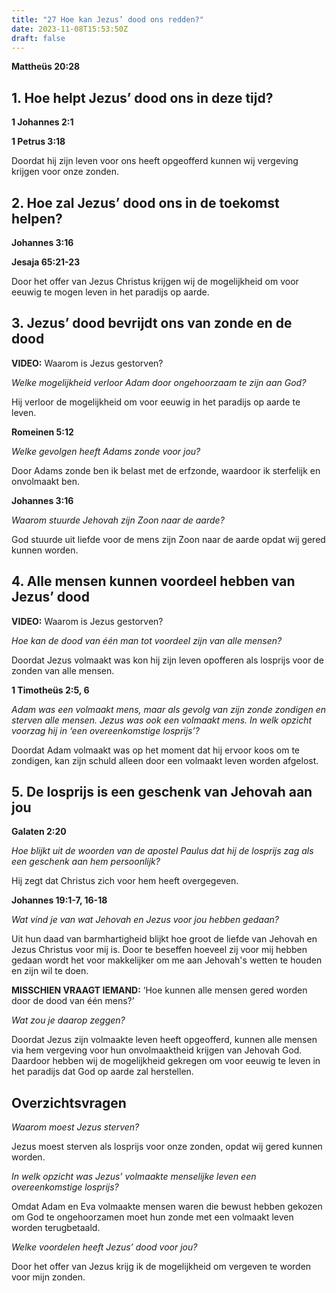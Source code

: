 ```yaml
---
title: "27 Hoe kan Jezus’ dood ons redden?"
date: 2023-11-08T15:53:50Z
draft: false
---
```


**Mattheüs 20:28**

## 1. Hoe helpt Jezus’ dood ons in deze tijd?

**1 Johannes 2:1**

**1 Petrus 3:18**

Doordat hij zijn leven voor ons heeft opgeofferd kunnen wij vergeving krijgen voor onze zonden.

## 2. Hoe zal Jezus’ dood ons in de toekomst helpen?

**Johannes 3:16**

**Jesaja 65:21-23**

Door het offer van Jezus Christus krijgen wij de mogelijkheid om voor eeuwig te mogen leven in het paradijs op aarde.

## 3. Jezus’ dood bevrijdt ons van zonde en de dood

**VIDEO:** Waarom is Jezus gestorven?

_Welke mogelijkheid verloor Adam door ongehoorzaam te zijn aan God?_

Hij verloor de mogelijkheid om voor eeuwig in het paradijs op aarde te leven.

**Romeinen 5:12**

_Welke gevolgen heeft Adams zonde voor jou?_

Door Adams zonde ben ik belast met de erfzonde, waardoor ik sterfelijk en onvolmaakt ben.

**Johannes 3:16**

_Waarom stuurde Jehovah zijn Zoon naar de aarde?_

God stuurde uit liefde voor de mens zijn Zoon naar de aarde opdat wij gered kunnen worden.

## 4. Alle mensen kunnen voordeel hebben van Jezus’ dood

**VIDEO:** Waarom is Jezus gestorven?

_Hoe kan de dood van één man tot voordeel zijn van alle mensen?_

Doordat Jezus volmaakt was kon hij zijn leven opofferen als losprijs voor de zonden van alle mensen.

**1 Timotheüs 2:5, 6**

_Adam was een volmaakt mens, maar als gevolg van zijn zonde zondigen en sterven alle mensen. Jezus was ook een volmaakt mens. In welk opzicht voorzag hij in ‘een overeenkomstige losprijs’?_

Doordat Adam volmaakt was op het moment dat hij ervoor koos om te zondigen, kan zijn schuld alleen door een volmaakt leven worden afgelost.

## 5. De losprijs is een geschenk van Jehovah aan jou

**Galaten 2:20**

_Hoe blijkt uit de woorden van de apostel Paulus dat hij de losprijs zag als een geschenk aan hem persoonlijk?_

Hij zegt dat Christus zich voor hem heeft overgegeven.

**Johannes 19:1-7, 16-18**

_Wat vind je van wat Jehovah en Jezus voor jou hebben gedaan?_

Uit hun daad van barmhartigheid blijkt hoe groot de liefde van Jehovah en Jezus Christus voor mij is. Door te beseffen hoeveel zij voor mij
hebben gedaan wordt het voor makkelijker om me aan Jehovah's wetten te houden en zijn wil te doen.

**MISSCHIEN VRAAGT IEMAND:** ‘Hoe kunnen alle mensen gered worden door de dood van één mens?’

_Wat zou je daarop zeggen?_

Doordat Jezus zijn volmaakte leven heeft opgeofferd, kunnen alle mensen via hem vergeving voor hun onvolmaaktheid krijgen van Jehovah God.
Daardoor hebben wij de mogelijkheid gekregen om voor eeuwig te leven in het paradijs dat God op aarde zal herstellen.

## Overzichtsvragen

_Waarom moest Jezus sterven?_

Jezus moest sterven als losprijs voor onze zonden, opdat wij gered kunnen worden.

_In welk opzicht was Jezus’ volmaakte menselijke leven een overeenkomstige losprijs?_

Omdat Adam en Eva volmaakte mensen waren die bewust hebben gekozen om God te ongehoorzamen moet hun zonde met een volmaakt leven worden
terugbetaald.

_Welke voordelen heeft Jezus’ dood voor jou?_

Door het offer van Jezus krijg ik de mogelijkheid om vergeven te worden voor mijn zonden.

